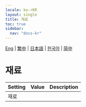 ```yaml
---
locale: ko-rKR
layout: single
title: 재료
toc: true
sidebar:
  nav: "docs-kr"
---
```

[Eng](/dancexr/menu/2025.4/stage/materials) | [繁中](/tw/dancexr/menu/2025.4/stage/materials) | [日本語](/jp/dancexr/menu/2025.4/stage/materials) | [한국어](/kr/dancexr/menu/2025.4/stage/materials) | [简中](/zh/dancexr/menu/2025.4/stage/materials)

# 재료



| Setting | Value | Description |
| :--- | --- | :--- |
| 재료 || 
